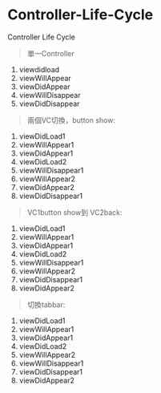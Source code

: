 # Controller-Life-Cycle
Controller Life Cycle

>單一Controller
1. viewdidload
1. viewWillAppear
1. viewDidAppear
1. viewWillDisappear
1. viewDidDisappear

> 兩個VC切換，button show:

1. viewDidLoad1
1. viewWillAppear1
1. viewDidAppear1
1. viewDidLoad2
1. viewWillDisappear1
1. viewWillAppear2
1. viewDidAppear2
1. viewDidDisappear1

>VC1button show到 VC2back:

1. viewDidLoad1
1. viewWillAppear1
1. viewDidAppear1
1. viewDidLoad2
1. viewWillDisappear1
1. viewWillAppear2
1. viewDidDisappear1
1. viewDidAppear2

> 切換tabbar:
1. viewDidLoad1
1. viewWillAppear1
1. viewDidAppear1
1. viewDidLoad2
1. viewWillAppear2
1. viewWillDisappear1
1. viewDidDisappear1
1. viewDidAppear2
